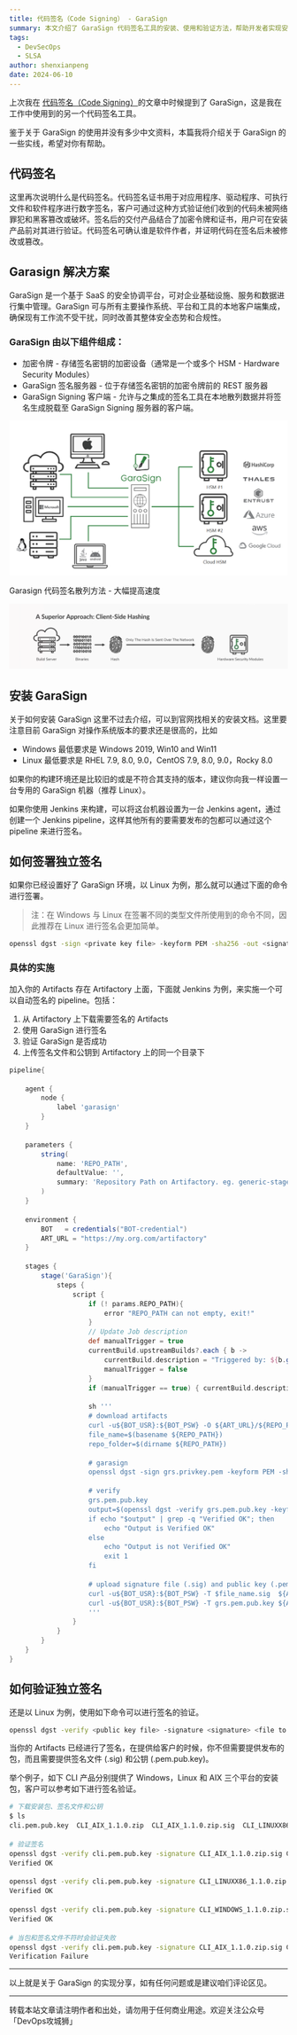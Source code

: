 ```yaml
---
title: 代码签名（Code Signing） - GaraSign
summary: 本文介绍了 GaraSign 代码签名工具的安装、使用和验证方法，帮助开发者实现安全的代码签名。
tags:
  - DevSecOps
  - SLSA
author: shenxianpeng
date: 2024-06-10
---
```


上次我在 [代码签名（Code Signing）](2024/04/code-signing/)的文章中时候提到了 GaraSign，这是我在工作中使用到的另一个代码签名工具。

鉴于关于 GaraSign 的使用并没有多少中文资料，本篇我将介绍关于 GaraSign 的一些实线，希望对你有帮助。


## 代码签名

这里再次说明什么是代码签名。代码签名证书用于对应用程序、驱动程序、可执行文件和软件程序进行数字签名，客户可通过这种方式验证他们收到的代码未被网络罪犯和黑客篡改或破坏。签名后的交付产品结合了加密令牌和证书，用户可在安装产品前对其进行验证。代码签名可确认谁是软件作者，并证明代码在签名后未被修改或篡改。

## Garasign 解决方案

GaraSign 是一个基于 SaaS 的安全协调平台，可对企业基础设施、服务和数据进行集中管理。GaraSign 可与所有主要操作系统、平台和工具的本地客户端集成，确保现有工作流不受干扰，同时改善其整体安全态势和合规性。

### GaraSign 由以下组件组成：

* 加密令牌 - 存储签名密钥的加密设备（通常是一个或多个 HSM - Hardware Security Modules）
* GaraSign 签名服务器 - 位于存储签名密钥的加密令牌前的 REST 服务器
* GaraSign Signing 客户端 - 允许与之集成的签名工具在本地散列数据并将签名生成脱载至 GaraSign Signing 服务器的客户端。

![garasign components](garasign-components.png)

Garasign 代码签名散列方法 - 大幅提高速度

![garasign approach](garasign-approach.png)

## 安装 GaraSign

关于如何安装 GaraSign 这里不过去介绍，可以到官网找相关的安装文档。这里要注意目前 GaraSign 对操作系统版本的要求还是很高的，比如

* Windows 最低要求是 Windows 2019, Win10 and Win11
* Linux 最低要求是 RHEL 7.9, 8.0, 9.0，CentOS 7.9, 8.0, 9.0，Rocky 8.0

如果你的构建环境还是比较旧的或是不符合其支持的版本，建议你向我一样设置一台专用的 GaraSign 机器（推荐 Linux）。

如果你使用 Jenkins 来构建，可以将这台机器设置为一台 Jenkins agent，通过创建一个 Jenkins pipeline，这样其他所有的要需要发布的包都可以通过这个 pipeline 来进行签名。

## 如何签署独立签名

如果你已经设置好了 GaraSign 环境，以 Linux 为例，那么就可以通过下面的命令进行签署。

> 注：在 Windows 与 Linux 在签署不同的类型文件所使用到的命令不同，因此推荐在 Linux 进行签名会更加简单。

```bash
openssl dgst -sign <private key file> -keyform PEM -sha256 -out <signature-file-name.sig> -binary <binary file to sign>
```
### 具体的实施

加入你的 Artifacts 存在 Artifactory 上面，下面就 Jenkins 为例，来实施一个可以自动签名的 pipeline。包括：

1. 从 Artifactory 上下载需要签名的 Artifacts
2. 使用 GaraSign 进行签名
3. 验证 GaraSign 是否成功
4. 上传签名文件和公钥到 Artifactory 上的同一个目录下

```groovy
pipeline{

	agent {
        node {
            label 'garasign'
        }
    }

    parameters {
        string(
            name: 'REPO_PATH',
            defaultValue: '',
            summary: 'Repository Path on Artifactory. eg. generic-stage/test_repo/devel/54/mybuild_1.1.0_752d0821_64bit.exe'
        )
    }

    environment {
		BOT   = credentials("BOT-credential")
		ART_URL = "https://my.org.com/artifactory"
    }

    stages {
        stage('GaraSign'){
            steps {
				script {
					if (! params.REPO_PATH){
						error "REPO_PATH can not empty, exit!"
					}
					// Update Job description
					def manualTrigger = true
					currentBuild.upstreamBuilds?.each { b ->
						currentBuild.description = "Triggered by: ${b.getFullDisplayName()}\n${REPO_PATH}"
						manualTrigger = false
					}
					if (manualTrigger == true) { currentBuild.description = "Manual sign: ${REPO_PATH}" }

					sh '''
					# download artifacts
					curl -u${BOT_USR}:${BOT_PSW} -O ${ART_URL}/${REPO_PATH}
					file_name=$(basename ${REPO_PATH})
					repo_folder=$(dirname ${REPO_PATH})

					# garasign
					openssl dgst -sign grs.privkey.pem -keyform PEM -sha256 -out $file_name.sig -binary $file_name

					# verify
					grs.pem.pub.key
					output=$(openssl dgst -verify grs.pem.pub.key -keyform PEM -sha256 -signature $file_name.sig -binary $file_name)
					if echo "$output" | grep -q "Verified OK"; then
						echo "Output is Verified OK"
					else
						echo "Output is not Verified OK"
						exit 1
					fi

					# upload signature file (.sig) and public key (.pem.pub.key)
					curl -u${BOT_USR}:${BOT_PSW} -T $file_name.sig  ${ART_URL}/${repo_folder}/
					curl -u${BOT_USR}:${BOT_PSW} -T grs.pem.pub.key ${ART_URL}/${repo_folder}/
					'''
				}
            }
        }
    }
}
```

## 如何验证独立签名

还是以 Linux 为例，使用如下命令可以进行签名的验证。

```bash
openssl dgst -verify <public key file> -signature <signature> <file to verify>
```

当你的 Artifacts 已经进行了签名，在提供给客户的时候，你不但需要提供发布的包，而且需要提供签名文件 (.sig) 和公钥 (.pem.pub.key)。

举个例子，如下 CLI 产品分别提供了 Windows，Linux 和 AIX 三个平台的安装包，客户可以参考如下进行签名验证。

```bash
# 下载安装包、签名文件和公钥
$ ls
cli.pem.pub.key  CLI_AIX_1.1.0.zip  CLI_AIX_1.1.0.zip.sig  CLI_LINUXX86_1.1.0.zip  CLI_LINUXX86_1.1.0.zip.sig  CLI_WINDOWS_1.1.0.zip  CLI_WINDOWS_1.1.0.zip.sig

# 验证签名
openssl dgst -verify cli.pem.pub.key -signature CLI_AIX_1.1.0.zip.sig CLI_AIX_1.1.0.zip
Verified OK

openssl dgst -verify cli.pem.pub.key -signature CLI_LINUXX86_1.1.0.zip.sig CLI_LINUXX86_1.1.0.zip
Verified OK

openssl dgst -verify cli.pem.pub.key -signature CLI_WINDOWS_1.1.0.zip.sig CLI_WINDOWS_1.1.0.zip
Verified OK

# 当包和签名文件不符时会验证失败
openssl dgst -verify cli.pem.pub.key -signature CLI_AIX_1.1.0.zip.sig CLI_LINUXX86_1.1.0.zip
Verification Failure
```

---

以上就是关于 GaraSign 的实现分享，如有任何问题或是建议咱们评论区见。


---

转载本站文章请注明作者和出处，请勿用于任何商业用途。欢迎关注公众号「DevOps攻城狮」
